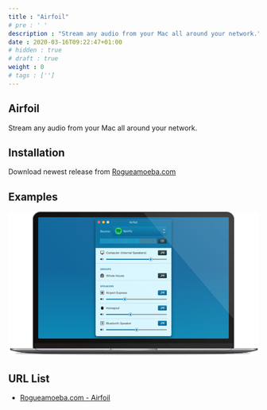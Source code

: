 ```yaml
---
title : "Airfoil"
# pre : ' '
description : "Stream any audio from your Mac all around your network."
date : 2020-03-16T09:22:47+01:00
# hidden : true
# draft : true
weight : 0
# tags : ['']
---
```


## Airfoil

Stream any audio from your Mac all around your network.

## Installation

Download newest release from [Rogueamoeba.com](https://rogueamoeba.com/airfoil/mac/)

## Examples

![Example](images/example.png)

## URL List

- [Rogueamoeba.com - Airfoil](https://rogueamoeba.com/airfoil/mac/)
